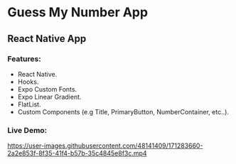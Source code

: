 # Guess My Number App

## React Native App

### Features:

- React Native.
- Hooks.
- Expo Custom Fonts.
- Expo Linear Gradient.
- FlatList.
- Custom Components (e.g Title, PrimaryButton, NumberContainer, etc..).


### Live Demo:


https://user-images.githubusercontent.com/48141409/171283660-2a2e853f-8f35-41f4-b57b-35c4845e8f3c.mp4



